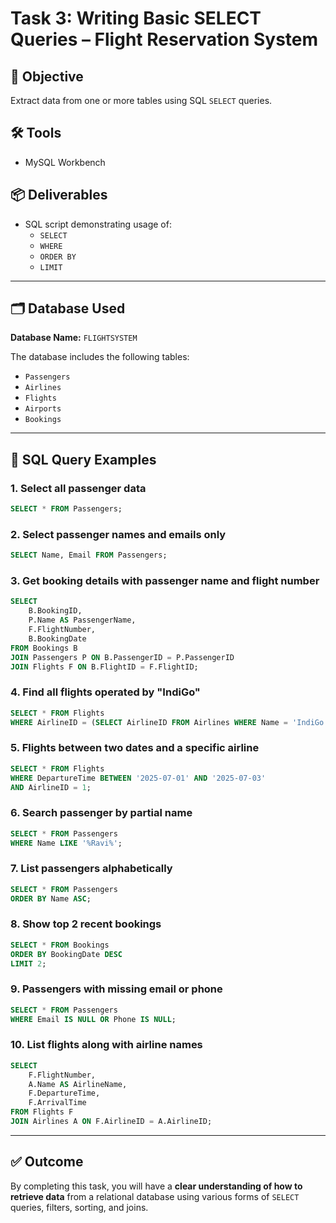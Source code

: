 
# Task 3: Writing Basic SELECT Queries – Flight Reservation System

## 🎯 Objective
Extract data from one or more tables using SQL `SELECT` queries.

## 🛠️ Tools
- MySQL Workbench

## 📦 Deliverables
- SQL script demonstrating usage of:
  - `SELECT`
  - `WHERE`
  - `ORDER BY`
  - `LIMIT`

---

## 🗂️ Database Used
**Database Name:** `FLIGHTSYSTEM`

The database includes the following tables:
- `Passengers`
- `Airlines`
- `Flights`
- `Airports`
- `Bookings`

---

## 📝 SQL Query Examples

### 1. Select all passenger data
```sql
SELECT * FROM Passengers;
```

### 2. Select passenger names and emails only
```sql
SELECT Name, Email FROM Passengers;
```

### 3. Get booking details with passenger name and flight number
```sql
SELECT 
    B.BookingID,
    P.Name AS PassengerName,
    F.FlightNumber,
    B.BookingDate
FROM Bookings B
JOIN Passengers P ON B.PassengerID = P.PassengerID
JOIN Flights F ON B.FlightID = F.FlightID;
```

### 4. Find all flights operated by "IndiGo"
```sql
SELECT * FROM Flights
WHERE AirlineID = (SELECT AirlineID FROM Airlines WHERE Name = 'IndiGo');
```

### 5. Flights between two dates and a specific airline
```sql
SELECT * FROM Flights
WHERE DepartureTime BETWEEN '2025-07-01' AND '2025-07-03'
AND AirlineID = 1;
```

### 6. Search passenger by partial name
```sql
SELECT * FROM Passengers
WHERE Name LIKE '%Ravi%';
```

### 7. List passengers alphabetically
```sql
SELECT * FROM Passengers
ORDER BY Name ASC;
```

### 8. Show top 2 recent bookings
```sql
SELECT * FROM Bookings
ORDER BY BookingDate DESC
LIMIT 2;
```

### 9. Passengers with missing email or phone
```sql
SELECT * FROM Passengers
WHERE Email IS NULL OR Phone IS NULL;
```

### 10. List flights along with airline names
```sql
SELECT 
    F.FlightNumber,
    A.Name AS AirlineName,
    F.DepartureTime,
    F.ArrivalTime
FROM Flights F
JOIN Airlines A ON F.AirlineID = A.AirlineID;
```

---

## ✅ Outcome
By completing this task, you will have a **clear understanding of how to retrieve data** from a relational database using various forms of `SELECT` queries, filters, sorting, and joins.
